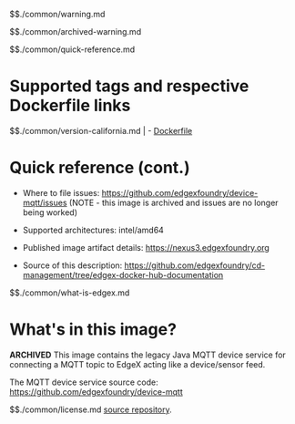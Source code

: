 $$./common/warning.md

$$./common/archived-warning.md

$$./common/quick-reference.md

# Supported tags and respective Dockerfile links

$$./common/version-california.md |
        - [Dockerfile](https://github.com/edgexfoundry/device-mqtt/blob/california/docker-files/Dockerfile)

# Quick reference (cont.)

- Where to file issues: https://github.com/edgexfoundry/device-mqtt/issues (NOTE - this image is archived and issues are no longer being worked)

- Supported architectures: intel/amd64

- Published image artifact details: https://nexus3.edgexfoundry.org

- Source of this description: https://github.com/edgexfoundry/cd-management/tree/edgex-docker-hub-documentation

$$./common/what-is-edgex.md

# What's in this image?

**ARCHIVED**
This image contains the legacy Java MQTT device service for connecting a MQTT topic to EdgeX acting like a device/sensor feed.

The MQTT device service source code: https://github.com/edgexfoundry/device-mqtt

$$./common/license.md
[source repository](https://github.com/edgexfoundry/device-mqtt/blob/california/Attribution.txt).